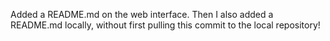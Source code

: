 Added a README.md on the web interface. Then I also added a README.md locally, without first pulling this commit to the local repository!
